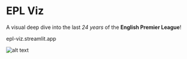 # EPL Viz

A visual deep dive into the last _24 years_ of the **English Premier League**!

epl-viz.streamlit.app

![alt text](https://github.com/saranggalada/EDA-English-Premier-League-24yr/blob/main/website.png?raw=true)

